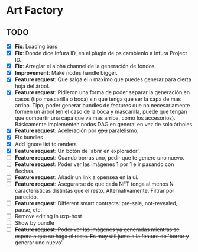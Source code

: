 # Art Factory

## TODO

- [x] **Fix**: Loading bars
- [x] **Fix**: Donde dice Infura ID, en el plugin de ps cambienlo a Infura Project ID.
- [x] **Fix**: Arreglar el alpha channel de la generación de fondos.
- [x] **Improvement**: Make nodes handle bigger.
- [x] **Feature request**: Que salga el `n` maximo que puedes generar para cierta hoja del árbol.
- [x] **Feature request**: Pidieron una forma de poder separar la generación en casos (tipo mascarilla o boca) sin que tenga que ser la capa de mas arriba. Tipo, poder generar bundles de features que no necesariamente formen un árbol (en el caso de la boca y mascarilla, puede que tengan que compartir una capa que va mas arriba, como los accesorios). Básicamente implementen nodos DAG en general en vez de solo árboles
- [x] **Feature request**: Aceleración por ~~gpu~~ paralelismo.
- [x] Fix bundles
- [x] Add ignore list to renders
- [x] **Feature request**: Un botón de 'abrir en explorador'.
- [ ] **Feature request**: Cuando borras uno, pedir que te genere uno nuevo.
- [ ] **Feature request**: Poder ver las imágenes 1 por 1 e ir pasando con flechas.
- [ ] **Feature request**: Añadir un link a opensea en la ui.
- [ ] **Feature request**: Asegurarse de que cada NFT tenga al menos N caracteristicas distintas que el resto. Alternativamente, Filtrar por parecido.
- [ ] **Feature request**: Different smart contracts: pre-sale, not-revealed, pause, etc.
- [ ] Remove editing in uxp-host
- [ ] Show by bundle
- [ ] ~~**Feature request**: Poder ver las imágenes ya generadas mientras se espera a que se haga el resto. Es muy útil junto a la feature de 'borrar y generar uno nuevo'.~~
